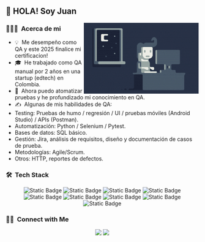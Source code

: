 ## 👋 HOLA! Soy Juan
<p align="center">
<img alt="Night Coding" src="https://raw.githubusercontent.com/AVS1508/AVS1508/master/assets/Night-Coding.gif" align="right"/>
</p>

  
### 👨🏻‍💻 &nbsp;Acerca de mi

- 💡 &nbsp;Me desempeño como QA y este 2025 finalice mi certificacion!
- 🎓 &nbsp;He trabajado como QA manual por 2 años en una startup (edtech) en Colombia.
- 🌱 &nbsp;Ahora puedo atomatizar pruebas y he profundizado mi conocimiento en QA.
- ✍️ &nbsp;Algunas de mis habilidades de QA:
- Testing: Pruebas de humo / regresión / UI / pruebas móviles (Android Studio) / APIs (Postman).
- Automatización: Python / Selenium / Pytest.
- Bases de datos: SQL básico.
- Gestión: Jira, análisis de requisitos, diseño y documentación de casos de prueba.
- Metodologías: Agile/Scrum.
- Otros: HTTP, reportes de defectos.



### 🛠 &nbsp;Tech Stack
<p align="center">
<img alt="Static Badge" src="https://img.shields.io/badge/Selenium-green?style=for-the-badge&logo=phyton&logoColor=white">
<img alt="Static Badge" src="https://img.shields.io/badge/phyton-blue?style=for-the-badge&logo=phyton&logoColor=white"> <img alt="Static Badge" src="https://img.shields.io/badge/Android%20Studio-red?style=for-the-badge&logo=phyton&logoColor=white"> <img alt="Static Badge" src="https://img.shields.io/badge/SQL-orange?style=for-the-badge&logoColor=white&logoSize=https%3A%2F%2Fwww.google.com%2Furl%3Fsa%3Di%26url%3Dhttps%253A%252F%252Fcommons.wikimedia.org%252Fwiki%252FFile%253APython-logo-notext.svg%26psig%3DAOvVaw1P9qyITeMkrX9OafCsubUT%26ust%3D1755946920357000%26source%3Dimages%26cd%3Dvfe%26opi%3D89978449%26ved%3D0CBUQjRxqFwoTCPig5Jaino8DFQAAAAAdAAAAABAE&link=https%3A%2F%2Fwww.google.com%2Furl%3Fsa%3Di%26url%3Dhttps%253A%252F%252Fcommons.wikimedia.org%252Fwiki%252FFile%253APython-logo-notext.svg%26psig%3DAOvVaw1P9qyITeMkrX9OafCsubUT%26ust%3D1755946920357000%26source%3Dimages%26cd%3Dvfe%26opi%3D89978449%26ved%3D0CBUQjRxqFwoTCPig5Jaino8DFQAAAAAdAAAAABAE"> <img alt="Static Badge" src="https://img.shields.io/badge/Jira-purple?style=for-the-badge&logoColor=white&logoSize=https%3A%2F%2Fwww.google.com%2Furl%3Fsa%3Di%26url%3Dhttps%253A%252F%252Fcommons.wikimedia.org%252Fwiki%252FFile%253APython-logo-notext.svg%26psig%3DAOvVaw1P9qyITeMkrX9OafCsubUT%26ust%3D1755946920357000%26source%3Dimages%26cd%3Dvfe%26opi%3D89978449%26ved%3D0CBUQjRxqFwoTCPig5Jaino8DFQAAAAAdAAAAABAE&link=https%3A%2F%2Fwww.google.com%2Furl%3Fsa%3Di%26url%3Dhttps%253A%252F%252Fcommons.wikimedia.org%252Fwiki%252FFile%253APython-logo-notext.svg%26psig%3DAOvVaw1P9qyITeMkrX9OafCsubUT%26ust%3D1755946920357000%26source%3Dimages%26cd%3Dvfe%26opi%3D89978449%26ved%3D0CBUQjRxqFwoTCPig5Jaino8DFQAAAAAdAAAAABAE"> <img alt="Static Badge" src="https://img.shields.io/badge/Pytest-Yellow?style=for-the-badge&logoColor=white&logoSize=https%3A%2F%2Fwww.google.com%2Furl%3Fsa%3Di%26url%3Dhttps%253A%252F%252Fcommons.wikimedia.org%252Fwiki%252FFile%253APython-logo-notext.svg%26psig%3DAOvVaw1P9qyITeMkrX9OafCsubUT%26ust%3D1755946920357000%26source%3Dimages%26cd%3Dvfe%26opi%3D89978449%26ved%3D0CBUQjRxqFwoTCPig5Jaino8DFQAAAAAdAAAAABAE&link=https%3A%2F%2Fwww.google.com%2Furl%3Fsa%3Di%26url%3Dhttps%253A%252F%252Fcommons.wikimedia.org%252Fwiki%252FFile%253APython-logo-notext.svg%26psig%3DAOvVaw1P9qyITeMkrX9OafCsubUT%26ust%3D1755946920357000%26source%3Dimages%26cd%3Dvfe%26opi%3D89978449%26ved%3D0CBUQjRxqFwoTCPig5Jaino8DFQAAAAAdAAAAABAE"> <img alt="Static Badge" src="https://img.shields.io/badge/Bug%20Report-blue?style=for-the-badge&logoColor=white&logoSize=https%3A%2F%2Fwww.google.com%2Furl%3Fsa%3Di%26url%3Dhttps%253A%252F%252Fcommons.wikimedia.org%252Fwiki%252FFile%253APython-logo-notext.svg%26psig%3DAOvVaw1P9qyITeMkrX9OafCsubUT%26ust%3D1755946920357000%26source%3Dimages%26cd%3Dvfe%26opi%3D89978449%26ved%3D0CBUQjRxqFwoTCPig5Jaino8DFQAAAAAdAAAAABAE&link=https%3A%2F%2Fwww.google.com%2Furl%3Fsa%3Di%26url%3Dhttps%253A%252F%252Fcommons.wikimedia.org%252Fwiki%252FFile%253APython-logo-notext.svg%26psig%3DAOvVaw1P9qyITeMkrX9OafCsubUT%26ust%3D1755946920357000%26source%3Dimages%26cd%3Dvfe%26opi%3D89978449%26ved%3D0CBUQjRxqFwoTCPig5Jaino8DFQAAAAAdAAAAABAE"> <img alt="Static Badge" src="https://img.shields.io/badge/Postman-orange?style=for-the-badge&logoColor=white&logoSize=https%3A%2F%2Fwww.google.com%2Furl%3Fsa%3Di%26url%3Dhttps%253A%252F%252Fcommons.wikimedia.org%252Fwiki%252FFile%253APython-logo-notext.svg%26psig%3DAOvVaw1P9qyITeMkrX9OafCsubUT%26ust%3D1755946920357000%26source%3Dimages%26cd%3Dvfe%26opi%3D89978449%26ved%3D0CBUQjRxqFwoTCPig5Jaino8DFQAAAAAdAAAAABAE&link=https%3A%2F%2Fwww.google.com%2Furl%3Fsa%3Di%26url%3Dhttps%253A%252F%252Fcommons.wikimedia.org%252Fwiki%252FFile%253APython-logo-notext.svg%26psig%3DAOvVaw1P9qyITeMkrX9OafCsubUT%26ust%3D1755946920357000%26source%3Dimages%26cd%3Dvfe%26opi%3D89978449%26ved%3D0CBUQjRxqFwoTCPig5Jaino8DFQAAAAAdAAAAABAE"> <img alt="Static Badge" src="https://img.shields.io/badge/Agile%2FScrum-grey?style=for-the-badge&logoColor=white&logoSize=https%3A%2F%2Fwww.google.com%2Furl%3Fsa%3Di%26url%3Dhttps%253A%252F%252Fcommons.wikimedia.org%252Fwiki%252FFile%253APython-logo-notext.svg%26psig%3DAOvVaw1P9qyITeMkrX9OafCsubUT%26ust%3D1755946920357000%26source%3Dimages%26cd%3Dvfe%26opi%3D89978449%26ved%3D0CBUQjRxqFwoTCPig5Jaino8DFQAAAAAdAAAAABAE&link=https%3A%2F%2Fwww.google.com%2Furl%3Fsa%3Di%26url%3Dhttps%253A%252F%252Fcommons.wikimedia.org%252Fwiki%252FFile%253APython-logo-notext.svg%26psig%3DAOvVaw1P9qyITeMkrX9OafCsubUT%26ust%3D1755946920357000%26source%3Dimages%26cd%3Dvfe%26opi%3D89978449%26ved%3D0CBUQjRxqFwoTCPig5Jaino8DFQAAAAAdAAAAABAE">
</p>


### 🤝🏻 &nbsp;Connect with Me

<p align="center">
<a href="https://www.linkedin.com/in/juan-s-lara"><img src="https://img.shields.io/badge/-JuanSLara-0077B5?style=flat&logo=Linkedin&logoColor=white"/></a>
<a href="juanslara0511@gmail.com"><img src="https://img.shields.io/badge/-juanslara0511@gmail.com-D14836?style=flat&logo=Gmail&logoColor=white"/></a>
</p>
